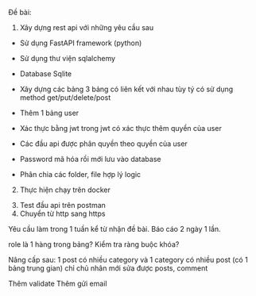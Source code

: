 Đề bài:

1. Xây dựng rest api với những yêu cầu sau

- Sử dụng FastAPI framework (python)
- Sử dụng thư viện sqlalchemy
- Database Sqlite

- Xây dựng các bảng 3 bảng có liên kết với nhau tùy tý có sử dụng method get/put/delete/post

- Thêm 1 bảng user
- Xác thực bằng jwt trong jwt có xác thực thêm quyền của user
- Các đầu api được phân quyền theo quyền của user

- Password mã hóa rồi mới lưu vào database

- Phân chia các folder, file hợp lý logic

2. Thực hiện chạy trên docker
<!-- ! -->
3. Test đầu api trên postman
4. Chuyển từ http sang https

Yêu cầu làm trong 1 tuần kể từ nhận đề bài.
Báo cáo 2 ngày 1 lần.

<!-- ! -->
<!-- ! -->
<!-- ! -->

role là 1 hàng trong bảng?
Kiểm tra ràng buộc khóa?

<!-- fastapi dev a.py -->
Nâng cấp sau:
1 post có nhiều category và 1 category có nhiều post (có 1 bảng trung gian)
chỉ chủ nhân mới sửa được posts, comment

Thêm validate
Thêm gửi email
